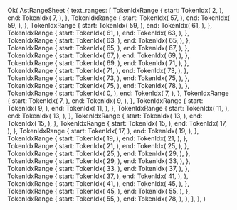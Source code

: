 Ok(
    AstRangeSheet {
        text_ranges: [
            TokenIdxRange {
                start: TokenIdx(
                    2,
                ),
                end: TokenIdx(
                    7,
                ),
            },
            TokenIdxRange {
                start: TokenIdx(
                    57,
                ),
                end: TokenIdx(
                    59,
                ),
            },
            TokenIdxRange {
                start: TokenIdx(
                    59,
                ),
                end: TokenIdx(
                    61,
                ),
            },
            TokenIdxRange {
                start: TokenIdx(
                    61,
                ),
                end: TokenIdx(
                    63,
                ),
            },
            TokenIdxRange {
                start: TokenIdx(
                    63,
                ),
                end: TokenIdx(
                    65,
                ),
            },
            TokenIdxRange {
                start: TokenIdx(
                    65,
                ),
                end: TokenIdx(
                    67,
                ),
            },
            TokenIdxRange {
                start: TokenIdx(
                    67,
                ),
                end: TokenIdx(
                    69,
                ),
            },
            TokenIdxRange {
                start: TokenIdx(
                    69,
                ),
                end: TokenIdx(
                    71,
                ),
            },
            TokenIdxRange {
                start: TokenIdx(
                    71,
                ),
                end: TokenIdx(
                    73,
                ),
            },
            TokenIdxRange {
                start: TokenIdx(
                    73,
                ),
                end: TokenIdx(
                    75,
                ),
            },
            TokenIdxRange {
                start: TokenIdx(
                    75,
                ),
                end: TokenIdx(
                    78,
                ),
            },
            TokenIdxRange {
                start: TokenIdx(
                    0,
                ),
                end: TokenIdx(
                    7,
                ),
            },
            TokenIdxRange {
                start: TokenIdx(
                    7,
                ),
                end: TokenIdx(
                    9,
                ),
            },
            TokenIdxRange {
                start: TokenIdx(
                    9,
                ),
                end: TokenIdx(
                    11,
                ),
            },
            TokenIdxRange {
                start: TokenIdx(
                    11,
                ),
                end: TokenIdx(
                    13,
                ),
            },
            TokenIdxRange {
                start: TokenIdx(
                    13,
                ),
                end: TokenIdx(
                    15,
                ),
            },
            TokenIdxRange {
                start: TokenIdx(
                    15,
                ),
                end: TokenIdx(
                    17,
                ),
            },
            TokenIdxRange {
                start: TokenIdx(
                    17,
                ),
                end: TokenIdx(
                    19,
                ),
            },
            TokenIdxRange {
                start: TokenIdx(
                    19,
                ),
                end: TokenIdx(
                    21,
                ),
            },
            TokenIdxRange {
                start: TokenIdx(
                    21,
                ),
                end: TokenIdx(
                    25,
                ),
            },
            TokenIdxRange {
                start: TokenIdx(
                    25,
                ),
                end: TokenIdx(
                    29,
                ),
            },
            TokenIdxRange {
                start: TokenIdx(
                    29,
                ),
                end: TokenIdx(
                    33,
                ),
            },
            TokenIdxRange {
                start: TokenIdx(
                    33,
                ),
                end: TokenIdx(
                    37,
                ),
            },
            TokenIdxRange {
                start: TokenIdx(
                    37,
                ),
                end: TokenIdx(
                    41,
                ),
            },
            TokenIdxRange {
                start: TokenIdx(
                    41,
                ),
                end: TokenIdx(
                    45,
                ),
            },
            TokenIdxRange {
                start: TokenIdx(
                    45,
                ),
                end: TokenIdx(
                    55,
                ),
            },
            TokenIdxRange {
                start: TokenIdx(
                    55,
                ),
                end: TokenIdx(
                    78,
                ),
            },
        ],
    },
)